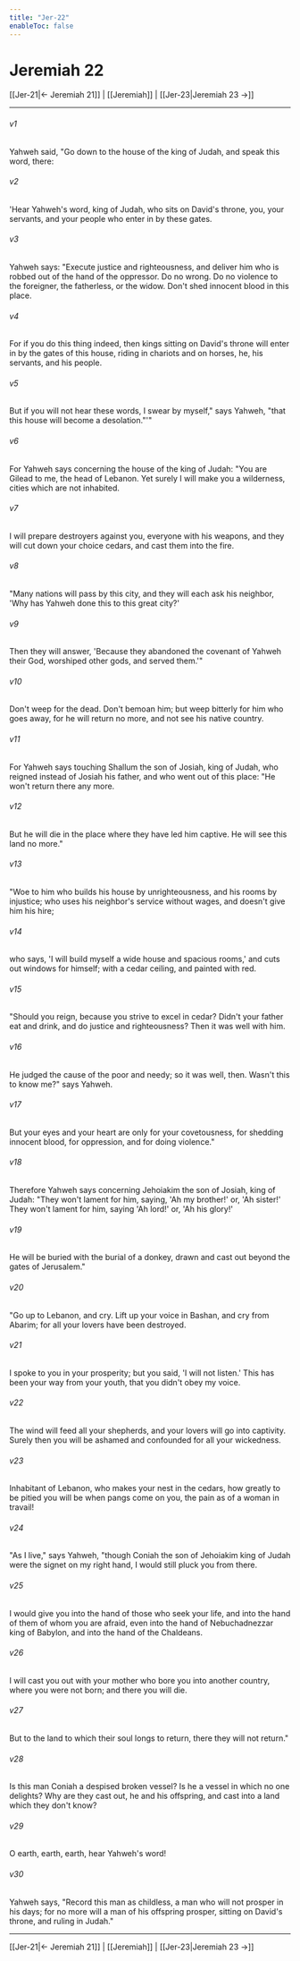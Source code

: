 ```yaml
---
title: "Jer-22"
enableToc: false
---
```

# Jeremiah 22

[[Jer-21|← Jeremiah 21]] | [[Jeremiah]] | [[Jer-23|Jeremiah 23 →]]
***



###### v1 
Yahweh said, "Go down to the house of the king of Judah, and speak this word, there: 

###### v2 
'Hear Yahweh's word, king of Judah, who sits on David's throne, you, your servants, and your people who enter in by these gates. 

###### v3 
Yahweh says: "Execute justice and righteousness, and deliver him who is robbed out of the hand of the oppressor. Do no wrong. Do no violence to the foreigner, the fatherless, or the widow. Don't shed innocent blood in this place. 

###### v4 
For if you do this thing indeed, then kings sitting on David's throne will enter in by the gates of this house, riding in chariots and on horses, he, his servants, and his people. 

###### v5 
But if you will not hear these words, I swear by myself," says Yahweh, "that this house will become a desolation."'" 

###### v6 
For Yahweh says concerning the house of the king of Judah: "You are Gilead to me, the head of Lebanon. Yet surely I will make you a wilderness, cities which are not inhabited. 

###### v7 
I will prepare destroyers against you, everyone with his weapons, and they will cut down your choice cedars, and cast them into the fire. 

###### v8 
"Many nations will pass by this city, and they will each ask his neighbor, 'Why has Yahweh done this to this great city?' 

###### v9 
Then they will answer, 'Because they abandoned the covenant of Yahweh their God, worshiped other gods, and served them.'" 

###### v10 
Don't weep for the dead. Don't bemoan him; but weep bitterly for him who goes away, for he will return no more, and not see his native country. 

###### v11 
For Yahweh says touching Shallum the son of Josiah, king of Judah, who reigned instead of Josiah his father, and who went out of this place: "He won't return there any more. 

###### v12 
But he will die in the place where they have led him captive. He will see this land no more." 

###### v13 
"Woe to him who builds his house by unrighteousness, and his rooms by injustice; who uses his neighbor's service without wages, and doesn't give him his hire; 

###### v14 
who says, 'I will build myself a wide house and spacious rooms,' and cuts out windows for himself; with a cedar ceiling, and painted with red. 

###### v15 
"Should you reign, because you strive to excel in cedar? Didn't your father eat and drink, and do justice and righteousness? Then it was well with him. 

###### v16 
He judged the cause of the poor and needy; so it was well, then. Wasn't this to know me?" says Yahweh. 

###### v17 
But your eyes and your heart are only for your covetousness, for shedding innocent blood, for oppression, and for doing violence." 

###### v18 
Therefore Yahweh says concerning Jehoiakim the son of Josiah, king of Judah: "They won't lament for him, saying, 'Ah my brother!' or, 'Ah sister!' They won't lament for him, saying 'Ah lord!' or, 'Ah his glory!' 

###### v19 
He will be buried with the burial of a donkey, drawn and cast out beyond the gates of Jerusalem." 

###### v20 
"Go up to Lebanon, and cry. Lift up your voice in Bashan, and cry from Abarim; for all your lovers have been destroyed. 

###### v21 
I spoke to you in your prosperity; but you said, 'I will not listen.' This has been your way from your youth, that you didn't obey my voice. 

###### v22 
The wind will feed all your shepherds, and your lovers will go into captivity. Surely then you will be ashamed and confounded for all your wickedness. 

###### v23 
Inhabitant of Lebanon, who makes your nest in the cedars, how greatly to be pitied you will be when pangs come on you, the pain as of a woman in travail! 

###### v24 
"As I live," says Yahweh, "though Coniah the son of Jehoiakim king of Judah were the signet on my right hand, I would still pluck you from there. 

###### v25 
I would give you into the hand of those who seek your life, and into the hand of them of whom you are afraid, even into the hand of Nebuchadnezzar king of Babylon, and into the hand of the Chaldeans. 

###### v26 
I will cast you out with your mother who bore you into another country, where you were not born; and there you will die. 

###### v27 
But to the land to which their soul longs to return, there they will not return." 

###### v28 
Is this man Coniah a despised broken vessel? Is he a vessel in which no one delights? Why are they cast out, he and his offspring, and cast into a land which they don't know? 

###### v29 
O earth, earth, earth, hear Yahweh's word! 

###### v30 
Yahweh says, "Record this man as childless, a man who will not prosper in his days; for no more will a man of his offspring prosper, sitting on David's throne, and ruling in Judah."

***
[[Jer-21|← Jeremiah 21]] | [[Jeremiah]] | [[Jer-23|Jeremiah 23 →]]
